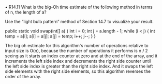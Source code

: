 • R14.11 What is the big-Oh time estimate of the following method in terms of n, the length
of a? 

Use the “light bulb pattern” method of Section 14.7 to visualize your result.

public static void swap(int[] a)
{
 int i = 0;
 int j = a.length - 1;
 while (i < j)
 {
  int temp = a[i];
  a[i] = a[j];
  a[j] = temp;
  i++;
  j--;
 }
}

The big oh estimate for this algorithm's number of operations relative to input size is O(n), because the number of operations it performs is n / 2 seeing as it starts an index counter at zero and at the end of the array, and it increments the left side index and decrements the right side counter until the left side index is greater than the right side index. And it swaps the left side elements with the right side elements, so this algorithm reverses the order of the array. 
